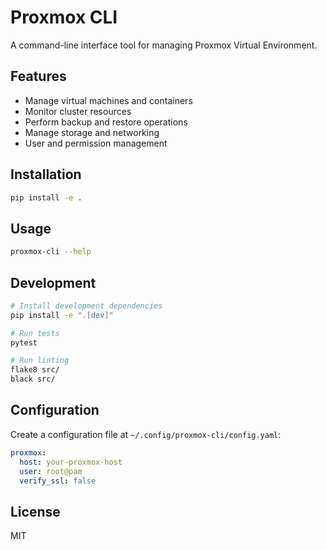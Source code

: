 # Proxmox CLI

A command-line interface tool for managing Proxmox Virtual Environment.

## Features

- Manage virtual machines and containers
- Monitor cluster resources
- Perform backup and restore operations
- Manage storage and networking
- User and permission management

## Installation

```bash
pip install -e .
```

## Usage

```bash
proxmox-cli --help
```

## Development

```bash
# Install development dependencies
pip install -e ".[dev]"

# Run tests
pytest

# Run linting
flake8 src/
black src/
```

## Configuration

Create a configuration file at `~/.config/proxmox-cli/config.yaml`:

```yaml
proxmox:
  host: your-proxmox-host
  user: root@pam
  verify_ssl: false
```

## License

MIT
